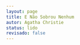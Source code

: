 ```yaml
---
layout: page
title: E Não Sobrou Nenhum
autor: Agatha Christie
status: lido
revisado: false
---
```

